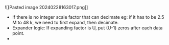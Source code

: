 ![[Pasted image 20240228163017.png]]
- If there is no integer scale factor that can decimate eg: if it has to be 2.5 M to 48 k, we need to first expand, then decimate.
- Expander logic: If expanding factor is U, put (U-1) zeros after each data point.
- 